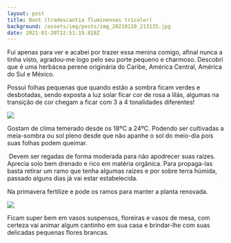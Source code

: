 ```yaml
---
layout: post
title: Bont (tradescantia fluminenses tricolor)
background: /assets/img/posts/img_20210120_213135.jpg
date: 2021-01-20T22:51:19.828Z
---
```

Fui apenas para ver e acabei por trazer essa menina comigo, afinal nunca a tinha visto, agradou-me logo pelo seu porte pequeno e charmoso. Descobri que é uma herbácea perene originária do Caribe, América Central, América do Sul e México.

Possui folhas pequenas que quando estão a sombra ficam verdes e desbotadas, sendo exposta a luz solar ficar cor de rosa a lilás, algumas na transição de cor chegam a ficar com 3 a 4 tonalidades diferentes!

![](https://lh3.googleusercontent.com/IhFZpX6rZDR9NXh817K9ke5mGE2w9xC8TcNxomse6_d9VNF6Q9PR7SLNh8d8VBKwlCct8Dbf8Sprz2NsL0uUHYBZWLHuzyWo33XoTZpQ1cDqj-iEM1cJQMCWMgRzNqlRxsuj8K_dbmDg7shgJZleDOL1K3iUu5NtoOaGMWsj86NRT6sjixfP4S4KBKMQgugtpQLanCkHEHh-iNDHytmu8Th1C1L-iH2yHK8UIKakBv_L9W-o5QdO1z6SxAW4tUy6kwCjc_wnH5WYHVQymuXj8yPphURlhP5PmZbYu8HlDVgSm_jdbGsF2U1L23lnRoUh7yEatUIIPFFscU0DqAYeD5t-iy89jUSyuZTD1pSAEo_ANzlFJozXUwDu-P4dQKNIxNcpow-iSzvn5NmtvZX-QcoRZw3xkVhs4cfqTc2VZbPn6qZeHMylxpidrDiejRe4nXQWeLDwpveO6_xFbmE4BjMBlkl7ceDgDSIW7UyKLBWJL0ubmk51ZzgUnzcZY5hnsCvoL6hGxTFtb5CUMqtJJ0XFSi2VXDQFGk0TZwSYBXa_QcW0XM5Za5sWsos_yvvuQ8EE7nAnvMCh6PcqBd_54c_a3hcERCqmsLX15ntW5aeIW3se-DM17FeH9NEzoQ-5kOd4vnAJdtCTRDE5Lba-pOprAAmM5CSWSZgjBY6RGS7k1e7I3U-pUsP49vms8A=w678-h903-no?authuser=0)

Gostam de clima temerado desde os 18ºC a 24ºC. Podendo ser cultivadas a meia-sombra ou sol pleno desde que não apanhe o sol do meio-dia pois suas folhas podem queimar.

 Devem ser regadas de forma moderada para não apodrecer suas raízes. Aprecia solo bem drenado e rico em matéria orgânica. Para propaga-las basta retirar um ramo que tenha algumas raízes e por sobre terra húmida, passado alguns dias já vai estar estabelecida.

Na primavera fertilize e pode os ramos para manter a planta renovada.

![](https://lh3.googleusercontent.com/74j5yLe--DqWdKhm4oglq7Lr4ziGtatyshqcfoY9I-45AVCnOikEvZP_JD_3juN13Bbjs_EjM05tQFsbWe1U6lc_i6DkNVQdNw1kmilcYYQI9LSg7jLqVMvhVLQYxgjaLueNQtONvK_eVKMrpeMnTcx0yLNCjhde7rA4iSBwEmNaItKiXHvgsSTRYtXQd048jBLWceHXb6fcWv7KMVfqg3H7cQgkbB_xDnM_JsCKIjq8cvqT2Cd-xD9LNpmmxtQAXq0KiIR9Rd2j4yUTMFKFsW2R0S2rcwoqOHcLp54SxMLewjIAJL2vtk8ern7op2v3GC-Lv4uI4Wgfs0MdHMnAd2SWv2tjrtkCOAFhVUKjSAwjEnnPz-YJP9lctL8dp8OEeq7t3KqorlO9Cdh0HmNGjnwqBUeabebMN1_Gr3f45o_65mK5VUiSDAPoN5yPLSQGC8KQQ84n8pCRKtksXK6T2sbwEP828-Y88wM5uouevSmTdYckBCURJKMRPaMp35prFEmN641PnBZ5Hl5S2LedZ_YVS688BFxStyz7QnB_Ra42N5XNISTaHznvIPA9iq5kMND1eX_5a2lvo5UIbpWdcz1QSnLaI5q6voksUY-VSBhDfhkLQlq3BQZ_ghl6w4ZHm57CXY9CQw3OhuA3DSskCwjYlFqUXShF14k0sytRpMqG0jeFlVSELUhxqUOqDA=w678-h903-no?authuser=0)

Ficam super bem em vasos suspensos, floreiras e vasos de mesa, com certeza vai animar algum cantinho em sua casa e brindar-lhe com suas delicadas pequenas flores brancas.